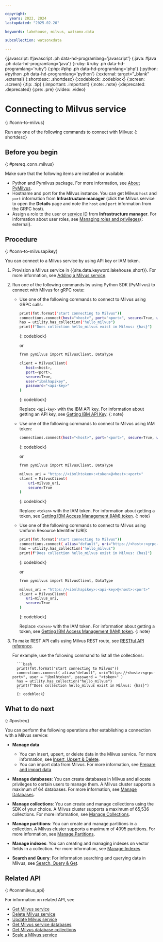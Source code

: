 ```yaml
---

copyright:
  years: 2022, 2024
lastupdated: "2025-02-20"

keywords: lakehouse, milvus, watsonx.data

subcollection: watsonxdata

---
```


{:javascript: #javascript .ph data-hd-programlang='javascript'}
{:java: #java .ph data-hd-programlang='java'}
{:ruby: #ruby .ph data-hd-programlang='ruby'}
{:php: #php .ph data-hd-programlang='php'}
{:python: #python .ph data-hd-programlang='python'}
{:external: target="_blank" .external}
{:shortdesc: .shortdesc}
{:codeblock: .codeblock}
{:screen: .screen}
{:tip: .tip}
{:important: .important}
{:note: .note}
{:deprecated: .deprecated}
{:pre: .pre}
{:video: .video}

# Connecting to Milvus service
{: #conn-to-milvus}

Run any one of the following commands to connect with Milvus:
{: shortdesc}

## Before you begin
{: #prereq_conn_milvus}

Make sure that the following items are installed or available:

- Python and Pymilvus package. For more information, see [About PyMilvus](https://milvus.io/api-reference/pymilvus/v2.4.x/About.md).
- Hostname and port for the Milvus instance. You can get Milvus `host` and `port` information from **Infrastructure manager** (click the Milvus service to open the **Details** page and note the `host` and `port` information from the GRPC host).
- Assign a role to the user or [service ID](https://cloud.ibm.com/docs/account?topic=account-serviceids&interface=ui) from **Infrastructure manager**. For information about user roles, see [Managing roles and privileges]({{site.data.keyword.ref-role_priv-link}}#milvus){: external}.

## Procedure
{: #conn-to-milvusapikey}

You can connect to a Milvus service by using API key or IAM token.

1. Provision a Milvus service in {{site.data.keyword.lakehouse_short}}. For more information, see [Adding a Milvus service](watsonxdata?topic=watsonxdata-adding-milvus-service).
1. Run one of the following commands by using Python SDK (PyMilvus) to connect with Milvus for gRPC route:

     - Use one of the following commands to connect to Milvus using GRPC calls:

         ```bash
         print(fmt.format("start connecting to Milvus"))
         connections.connect(host="<host>", port="<port>", secure=True, user="ibmlhapikey", password="<api-key>")
         has = utility.has_collection("hello_milvus")
         print(f"Does collection hello_milvus exist in Milvus: {has}")
         ```
         {: codeblock}

        or

         ```bash
        from pymilvus import MilvusClient, DataType

        client = MilvusClient(
            host=<host>,
            port=<port>,
            secure=True,
            user="ibmlhapikey",
            password="<api-key>"
        )
         ```
         {: codeblock}

         Replace `<api-key>` with the IBM API key. For information about getting an API key, see [Getting IBM API Key]({{site.data.keyword.ref-con-presto-serv-link}}#get-ibmapi-key).
         {: note}

     - Use one of the following commands to connect to Milvus using IAM token:

         ```bash
         connections.connect(host="<host>", port="<port>", secure=True, user="ibmlhtoken", password="<token>")
         ```
         {: codeblock}

         or

        ```bash
        from pymilvus import MilvusClient, DataType

        milvus_uri = "https://<ibmlhtoken>:<token>@<host>:<port>"
        client = MilvusClient(
            uri=milvus_uri,
            secure=True
        )
         ```
         {: codeblock}

         Replace `<token>` with the IAM token. For information about getting a token, see [Getting IBM Access Management (IAM) token]({{site.data.keyword.ref-con-presto-serv-link}}#get-ibmiam-token).
         {: note}

     - Use one of the following commands to connect to Milvus using Uniform Resource Identifier (URI):

         ```bash
         print(fmt.format("start connecting to Milvus"))
         connections.connect( alias="default", uri="https://<host>:<grpc-port>", user = "ibmlhtoken", password = "<token>" )
         has = utility.has_collection("hello_milvus")
         print(f"Does collection hello_milvus exist in Milvus: {has}")
         ```
         {: codeblock}

         or

         ```bash
        from pymilvus import MilvusClient, DataType

        milvus_uri = "https://<ibmlhapikey>:<api-key>@<host>:<port>"
        client = MilvusClient(
            uri=milvus_uri,
            secure=True
        )
         ```
         {: codeblock}

        Replace `<token>` with the IAM token. For information about getting a token, see [Getting IBM Access Management (IAM) token]({{site.data.keyword.ref-con-presto-serv-link}}#get-ibmiam-token).
         {: note}

1. To make REST API calls using Milvus REST route, see [RESTful API reference](https://milvus.io/api-reference/restful/v2.5.x/About.md).

    For example, use the following command to list all the collections:

         ```bash
         print(fmt.format("start connecting to Milvus"))
         connections.connect( alias="default", uri="https://<host>:<grpc-port>", user = "ibmlhtoken", password = "<token>" )
         has = utility.has_collection("hello_milvus")
         print(f"Does collection hello_milvus exist in Milvus: {has}")
         ```
         {: codeblock}


## What to do next
{: #postreq}

You can perform the following operations after establishing a connection with a Milvus service:

- **Manage data**

    - You can insert, upsert, or delete data in the Milvus service. For more information, see [Insert, Upsert & Delete](https://milvus.io/docs/insert-update-delete.md).
    - You can import data from Milvus. For more information, see [Prepare and import data](https://milvus.io/docs/prepare-source-data.md)

- **Manage databases**: You can create databases in Milvus and allocate privileges to certain users to manage them. A Milvus cluster supports a maximum of 64 databases. For more information, see [Manage Databases](https://milvus.io/docs/manage_databases.md).
- **Manage collections**: You can create and manage collections using the SDK of your choice. A Milvus cluster supports a maximum of 65,536 collections. For more information, see [Manage Collections](https://milvus.io/docs/manage-collections.md#Manage-Collections).
- **Manage partitions**: You can create and manage partitions in a collection. A Milvus cluster supports a maximum of 4095 partitions. For more information, see [Manage Partitions](https://milvus.io/docs/manage-partitions.md#Manage-Partitions).
- **Manage indexes**: You can creating and managing indexes on vector fields in a collection. For more information, see [Manage Indexes](https://milvus.io/docs/index-vector-fields.md?tab=floating).
- **Search and Query**: For information searching and querying data in Milvus, see [Search, Query & Get](https://milvus.io/docs/single-vector-search.md).

## Related API
{: #connmilvus_api}

For information on related API, see
* [Get Milvus service](https://cloud.ibm.com/apidocs/watsonxdata#get-milvus-service)
* [Delete Milvus service](https://cloud.ibm.com/apidocs/watsonxdata#delete-milvus-service)
* [Update Milvus service](https://cloud.ibm.com/apidocs/watsonxdata#update-milvus-service)
* [Get Milvus service databases](https://cloud.ibm.com/apidocs/watsonxdata#list-milvus-service-databases)
* [Get Milvus database collections](https://cloud.ibm.com/apidocs/watsonxdata#list-milvus-database-collections)
* [Scale a Milvus service](https://cloud.ibm.com/apidocs/watsonxdata#create-milvus-service-scale)
